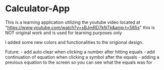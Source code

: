 # Calculator-App
This is a learning application utilizing the youtube video located at "https://www.youtube.com/watch?v=sBJmRD7kNTk&amp;t=585s" this is NOT original work and is used for learning purposes only

I added some new colors and functionalities to the origional design. 

Future:
    - add auto clear when clicking a number after hitting equals
    - add continuation of equation when clicking a symbol after the equals
    - adding a previous equation to the screen so you can see what the equals was for